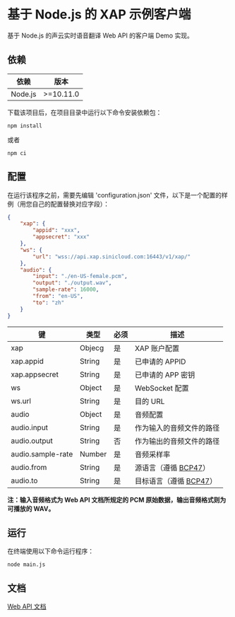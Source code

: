 # 基于 Node.js 的 XAP 示例客户端

基于 Node.js 的声云实时语音翻译 Web API 的客户端 Demo 实现。

##  依赖

| 依赖     | 版本         |
| ------- | ------------ |
| Node.js | &gt;=10.11.0 |

下载该项目后，在项目目录中运行以下命令安装依赖包：

```
npm install
```

或者 

```
npm ci
```

## 配置

在运行该程序之前，需要先编辑 'configuration.json' 文件，以下是一个配置的样例（用您自己的配置替换对应字段）：

```json
{
    "xap": {
        "appid": "xxx",
        "appsecret": "xxx"
    },
    "ws": {
        "url": "wss://api.xap.sinicloud.com:16443/v1/xap/"
    },
    "audio": {
        "input": "./en-US-female.pcm",
        "output": "./output.wav",
        "sample-rate": 16000,
        "from": "en-US",
        "to": "zh"
    }
}
```

| 键                      | 类型   | 必须 | 描述 |
| ---------------------- | ------ | --- | ---- |
| xap                    | Objecg | 是  | XAP 账户配置 |
| xap.appid              | String | 是  | 已申请的 APPID |
| xap.appsecret          | String | 是  | 已申请的 APP 密钥 |
| ws                     | Object | 是  | WebSocket 配置 |
| ws.url                 | String | 是  | 目的 URL |
| audio                  | Object | 是  | 音频配置 |
| audio.input            | String | 是  | 作为输入的音频文件的路径 |
| audio.output           | String | 否  | 作为输出的音频文件的路径 |
| audio.sample-rate      | Number | 是  | 音频采样率 |
| audio.from             | String | 是  | 源语言（遵循 [BCP47](https://github.com/sinicloud/xap#%E9%99%84%E5%BD%95%E4%B8%80%E6%94%AF%E6%8C%81%E7%9A%84%E8%AF%AD%E8%A8%80)） |
| <span>audio.to</span>  | String | 是  | 目标语言（遵循 [BCP47](https://github.com/sinicloud/xap#%E9%99%84%E5%BD%95%E4%B8%80%E6%94%AF%E6%8C%81%E7%9A%84%E8%AF%AD%E8%A8%80)） |

**注：输入音频格式为 Web API 文档所规定的 PCM 原始数据，输出音频格式则为可播放的 WAV。**

## 运行

在终端使用以下命令运行程序：

```
node main.js
```

## 文档

[Web API 文档](https://github.com/sinicloud/xap/blob/master/README.md)
